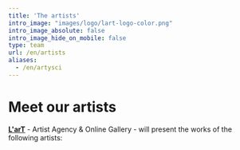 ```yaml
---
title: 'The artists'
intro_image: "images/logo/lart-logo-color.png"
intro_image_absolute: false
intro_image_hide_on_mobile: false
type: team
url: /en/artists
aliases:
  - /en/artysci
---
```


# Meet our artists

**[L'arT](https://lartagency.com)** - Artist Agency & Online Gallery - will present the works of the following artists:
